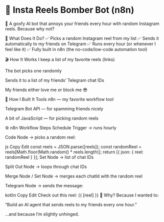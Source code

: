 # 🤖 Insta Reels Bomber Bot (n8n)
🚀 A goofy AI bot that annoys your friends every hour with random Instagram reels. Because why not?

🌟 What Does It Do?
✅ Picks a random Instagram reel from my list
✅ Sends it automatically to my friends on Telegram
✅ Runs every hour (or whenever I feel like it)
✅ Fully built in n8n (the no-code/low-code automation tool)

🎬 How It Works
I keep a list of my favorite reels (links)

The bot picks one randomly

Sends it to a list of my friends’ Telegram chat IDs

My friends either love me or block me 😎

🔧 How I Built It
Tools
n8n — my favorite workflow tool

Telegram Bot API — for spamming friends nicely

A bit of JavaScript — for picking random reels

⚙️ n8n Workflow Steps
Schedule Trigger → runs hourly

Code Node → picks a random reel:

js
Copy
Edit
const reels = JSON.parse([reels]);
const randomReel = reels[Math.floor(Math.random() * reels.length)];
return [{ json: { reel: randomReel } }];
Set Node → list of chat IDs

Split Out Node → loops through chat IDs

Merge Node / Set Node → merges each chatId with the random reel

Telegram Node → sends the message:

kotlin
Copy
Edit
Check out this reel: {{ [reel] }}
🤯 Why?
Because I wanted to:

“Build an AI agent that sends reels to my friends every one hour.”

…and because I’m slightly unhinged.
